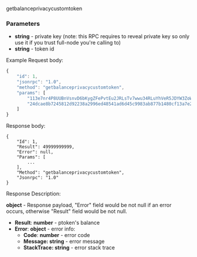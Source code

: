 getbalanceprivacycustomtoken

### Parameters

- **string** - private key (note: this RPC requires to reveal private key so only use it if you trust full-node you're calling to)
- **string** - token id

Example
 Request body:
```javascript
{
	"id": 1,
    "jsonrpc": "1.0",
    "method": "getbalanceprivacycustomtoken",
    "params": [
        "113e7nr4P8UUBnVsnvD6bKygZFePvtEu2JRLsTv7wwu34RLuYhVeR5JDYW3ZoWWYE5wYwHKzov2sFh9DAmBdAeqh6sabmRMHePpJATqFeRmY",
        "24dcae8b7245812d92238a2996ed48541ad6d45c9983ab877b1480cf13a7e291"
    ]
}
```
Response body:
```javascipt
{
    "Id": 1,
    "Result": 49999999999,
    "Error": null,
    "Params": [
        ...
    ],
    "Method": "getbalanceprivacycustomtoken",
    "Jsonrpc": "1.0"
}
```
Response Description:

**object** - Response payload, "Error" field would be not null if an error occurs, otherwise "Result" field would be not null.

- **Result**: **number** - ptoken's balance
- **Error**: **object** - error info:
    - **Code**: **number** - error code
    - **Message: string** - error message
    - **StackTrace: string** - error stack trace
